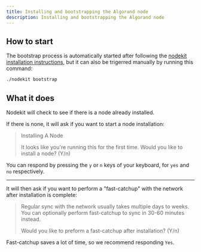 ```yaml
---
title: Installing and bootstrapping the Algorand node
description: Installing and bootstrapping the Algorand node
---
```


## How to start

The bootstrap process is automatically started after following the [nodekit installation instructions](/guides/10-getting-started), but it can also be trigerred manually by running this command:

```bash
./nodekit bootstrap
```

## What it does

Nodekit will check to see if there is a node already installed.

If there is none, it will ask if you want to start a node installation:

> Installing A Node
>
> It looks like you're running this for the first time. Would you like to install a node? (Y/n)

You can respond by pressing the `y` or `n` keys of your keyboard, for `yes` and `no` respectively.

---

It will then ask if you want to perform a "fast-catchup" with the network after installation is complete:

> Regular sync with the network usually takes multiple days to weeks. You can optionally perform fast-catchup to sync in 30-60 minutes instead.
>
> Would you like to preform a fast-catchup after installation? (Y/n)

Fast-catchup saves a lot of time, so we recommend responding `Yes`.
